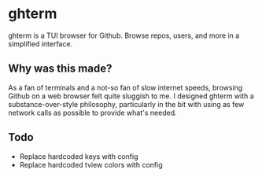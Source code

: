 # ghterm

ghterm is a TUI browser for Github. Browse repos, users, and more in a simplified interface. 

## Why was this made?

As a fan of terminals and a not-so fan of slow internet speeds, browsing Github on a web browser felt quite sluggish to me. I designed ghterm with a substance-over-style philosophy, particularly in the bit with using as few network calls as possible to provide what's needed.

## Todo

* Replace hardcoded keys with config
* Replace hardcoded tview colors with config
